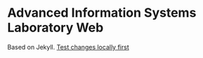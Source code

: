# Advanced Information Systems Laboratory Web

Based on Jekyll. [Test changes locally first](https://help.github.com/articles/setting-up-your-github-pages-site-locally-with-jekyll/#step-2-install-jekyll-using-bundle)
